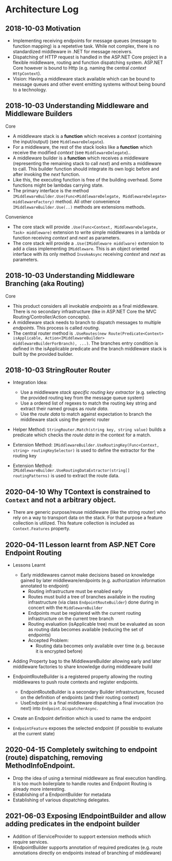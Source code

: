 # Architecture Log

## 2018-10-03 Motivation

- Implementing receiving endpoints for message queues (message to function mapping) is a repetetive task. While not complex, there is no standardized middleware in .NET for message receivers.
- Dispatching of HTTP request is handled in the ASP.NET Core project in a flexible middleware, routing and function dispatching system. ASP.NET Core however is bound to Http (e.g. naming the central *context* `HttpContext`).
- Vision: Having a middleware stack available which can be bound to message queues and other event emitting systems without being bound to a technology.

## 2018-10-03 Understanding Middleware and Middleware Builders

Core

- A middleware stack is a **function** which receives a *context* (containing the input/output) (see `MiddlewareDelegate`).
- For a middleware, the rest of the stack looks like a **function** which receive the modified *context* (see `MiddlewareDelegate`)..
- A middleware builder is a **function** which receives a middleware (representing the remaining stack to call *next*) and emits a middleware to call. This builder function should integrate its own logic before and after invoking the *next* function.
- Like this, the executing function is free of the building overhead. Some functions might be lambdas carrying state.
- The primary interface is the method `IMiddlewareBuilder.Use(Func<MiddlewareDelegate, MiddlewareDelegate> middlewareFactory)` method. All other convenience `IMiddlewareBuilder.Use(..)` methods are extensions methods.

Convenience

- The core stack will provide `.Use(Func<Context, MiddlewareDelegate, Task> middleware)` extension to write simple middlewares in a lambda or function receiving *context* and *next* as parameters.
- The core stack will provide a `.Use(IMiddleware middlware)` extension to add a class implementing `IMiddleware`. This is an object oriented interface with its only method `InvokeAsync` receiving *context* and *next* as parameters.

## 2018-10-03 Understanding Middleware Branching (aka Routing)

Core

- This product considers all invokable *endpoints* as a final middleware. There is no secondary infrastructure (like in ASP.NET Core the MVC Routing/Controller/Action concepts).
- A middleware stack needs to branch to dispatch messages to multiple *endpoints*. This process is called *routing*.
- The central router method is `.UseRoutes(new Route(Predicate<Context> isApplicable, Action<IMiddlewareBuilder> middlewareBuilderForBranch), ...)`. The branches entry condition is defined in the isApplicable predicate and the branch middleware stack is built by the provided builder.

## 2018-10-03 StringRouter Router

- Integration Idea:
  - Use a middleware *stack specific routing key extractor* (e.g. selecting the provided routing key from the message queue system)
  - Use a ordered list of regexes to match the routing key string and extract their named groups as *route data*.
  - Use the *route data* to match against expectation to branch the middleware stack using the generic router

- Helper Method: `StringRouter.Match(string key, string value)` builds a predicate which checks the *route data* in the context for a match.
- Extension Method: `IMiddlewareBuilder.UseRoutingKey(Func<Context, string> routingKeySelector)` is used to define the extractor for the routing key
- Extension Method: `IMiddlewareBuilder.UseRoutingDataExtractor(string[] routingPatterns)` is used to extract the route data. 

## 2020-04-10 Why TContext is constrained to `Context` and not a arbitrary object.

- There are generic purpose/reuse middleware (like the string router) who rely on a way to transport data on the stack. For that purpose a feature collection is utilized. This feature collection is included as `Context.Features` property.

## 2020-04-11 Lesson learnt from ASP.NET Core Endpoint Routing

- Lessons Learnt
  - Early middlewares cannot make decisions based on knowledge gained by later middleware/endpoints (e.g. authorization information annotated to endpoint)
    - Routing infrastructure must be enabled early
    - Routes must build a tree of branches available in the routing infrastructure (via class `EndpointRouteBuilder`) done during in concert with the `MiddlewareBuilder`
    - Endpoints must be registered with the current routing infrastructure on the current tree branch
    - Routing evaluation (isApplicable tree) must be evaluated as soon as routing data becomes available (reducing the set of endpoints)
    - Accepted Problem:
      - Routing data becomes only available over time (e.g. because it is encrypted before)

- Adding Property bag to the MiddlewareBuilder allowing early and later middleware factories to share knowledge during middleware build
- EndpointRouteBuilder is a registered property allowing the routing middlewares to push route contexts and register endpoints.
  - EndpointRouteBuilder is a secondary Builder infrastructure, focused on the definition of endpoints (and their routing context)
  - UseEndpoint is a final middleware dispatching a final invocation (no next) into `Endpoint.DispatcherAsync`. 
- Create an Endpoint definition which is used to name the endpoint
- `EndpointFeature` exposes the selected endpoint (if possible to evaluate at the current state)

## 2020-04-15 Completely switching to endpoint (route) dispatching, removing MethodInfoEndpoint.

- Drop the idea of using a terminal middleware as final execution handling. It is too much boilerplate to handle routes and Endpoint Routing is already more interesting.
- Establishing of a EndpointBuilder for metadata
- Establishing of various dispatching delegates.

## 2021-06-03 Exposing IEndpointBuilder and allow adding predicates in the endpoint builder

- Addition of IServiceProvider to support extension methods which require services.
- IEndpointBuilder supports annotation of required predicates (e.g. route annotations directly on endpoints instead of branching of middleware)
